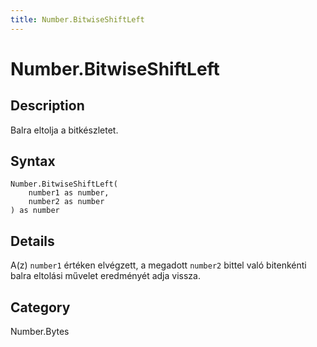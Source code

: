 ```yaml
---
title: Number.BitwiseShiftLeft
---
```


# Number.BitwiseShiftLeft


## Description

Balra eltolja a bitkészletet.


## Syntax

```powerquery
Number.BitwiseShiftLeft(
    number1 as number,
    number2 as number
) as number
```


## Details

A(z) <code>number1</code> értéken elvégzett, a megadott <code>number2</code> bittel való bitenkénti balra eltolási művelet eredményét adja vissza.



## Category
Number.Bytes
